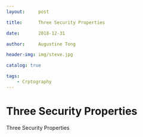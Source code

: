 ```yaml
---
layout:     post

title:      Three Security Properties

date:       2018-12-31

author:     Augustine Tong

header-img: img/steve.jpg

catalog: true

tags:
    - Crptography
---
```


# Three Security Properties
Three Security Properties